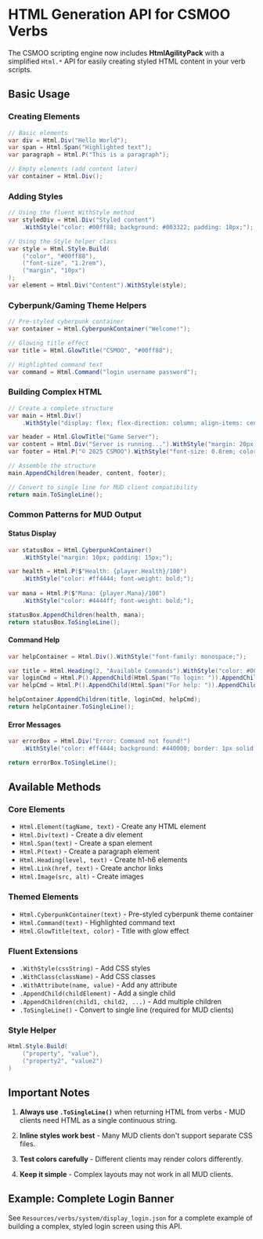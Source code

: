 # HTML Generation API for CSMOO Verbs

The CSMOO scripting engine now includes **HtmlAgilityPack** with a simplified `Html.*` API for easily creating styled HTML content in your verb scripts.

## Basic Usage

### Creating Elements

```csharp
// Basic elements
var div = Html.Div("Hello World");
var span = Html.Span("Highlighted text");
var paragraph = Html.P("This is a paragraph");

// Empty elements (add content later)
var container = Html.Div();
```

### Adding Styles

```csharp
// Using the fluent WithStyle method
var styledDiv = Html.Div("Styled content")
    .WithStyle("color: #00ff88; background: #003322; padding: 10px;");

// Using the Style helper class
var style = Html.Style.Build(
    ("color", "#00ff88"),
    ("font-size", "1.2rem"),
    ("margin", "10px")
);
var element = Html.Div("Content").WithStyle(style);
```

### Cyberpunk/Gaming Theme Helpers

```csharp
// Pre-styled cyberpunk container
var container = Html.CyberpunkContainer("Welcome!");

// Glowing title effect
var title = Html.GlowTitle("CSMOO", "#00ff88");

// Highlighted command text
var command = Html.Command("login username password");
```

### Building Complex HTML

```csharp
// Create a complete structure
var main = Html.Div()
    .WithStyle("display: flex; flex-direction: column; align-items: center;");

var header = Html.GlowTitle("Game Server");
var content = Html.Div("Server is running...").WithStyle("margin: 20px;");
var footer = Html.P("© 2025 CSMOO").WithStyle("font-size: 0.8rem; color: #888;");

// Assemble the structure
main.AppendChildren(header, content, footer);

// Convert to single line for MUD client compatibility
return main.ToSingleLine();
```

### Common Patterns for MUD Output

#### Status Display
```csharp
var statusBox = Html.CyberpunkContainer()
    .WithStyle("margin: 10px; padding: 15px;");

var health = Html.P($"Health: {player.Health}/100")
    .WithStyle("color: #ff4444; font-weight: bold;");
    
var mana = Html.P($"Mana: {player.Mana}/100")
    .WithStyle("color: #4444ff; font-weight: bold;");

statusBox.AppendChildren(health, mana);
return statusBox.ToSingleLine();
```

#### Command Help
```csharp
var helpContainer = Html.Div().WithStyle("font-family: monospace;");

var title = Html.Heading(2, "Available Commands").WithStyle("color: #00ff88;");
var loginCmd = Html.P().AppendChild(Html.Span("To login: ")).AppendChild(Html.Command("login <username> <password>"));
var helpCmd = Html.P().AppendChild(Html.Span("For help: ")).AppendChild(Html.Command("help <topic>"));

helpContainer.AppendChildren(title, loginCmd, helpCmd);
return helpContainer.ToSingleLine();
```

#### Error Messages
```csharp
var errorBox = Html.Div("Error: Command not found!")
    .WithStyle("color: #ff4444; background: #440000; border: 1px solid #ff4444; padding: 10px; border-radius: 5px;");

return errorBox.ToSingleLine();
```

## Available Methods

### Core Elements
- `Html.Element(tagName, text)` - Create any HTML element
- `Html.Div(text)` - Create a div element
- `Html.Span(text)` - Create a span element  
- `Html.P(text)` - Create a paragraph element
- `Html.Heading(level, text)` - Create h1-h6 elements
- `Html.Link(href, text)` - Create anchor links
- `Html.Image(src, alt)` - Create images

### Themed Elements
- `Html.CyberpunkContainer(text)` - Pre-styled cyberpunk theme container
- `Html.Command(text)` - Highlighted command text
- `Html.GlowTitle(text, color)` - Title with glow effect

### Fluent Extensions
- `.WithStyle(cssString)` - Add CSS styles
- `.WithClass(className)` - Add CSS classes
- `.WithAttribute(name, value)` - Add any attribute
- `.AppendChild(childElement)` - Add a single child
- `.AppendChildren(child1, child2, ...)` - Add multiple children
- `.ToSingleLine()` - Convert to single line (required for MUD clients)

### Style Helper
```csharp
Html.Style.Build(
    ("property", "value"),
    ("property2", "value2")
)
```

## Important Notes

1. **Always use `.ToSingleLine()`** when returning HTML from verbs - MUD clients need HTML as a single continuous string.

2. **Inline styles work best** - Many MUD clients don't support separate CSS files.

3. **Test colors carefully** - Different clients may render colors differently.

4. **Keep it simple** - Complex layouts may not work in all MUD clients.

## Example: Complete Login Banner

See `Resources/verbs/system/display_login.json` for a complete example of building a complex, styled login screen using this API.
